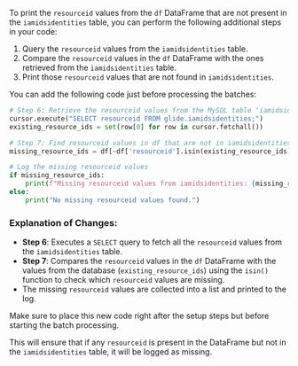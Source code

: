 To print the `resourceid` values from the `df` DataFrame that are not present in the `iamidsidentities` table, you can perform the following additional steps in your code:

1. Query the `resourceid` values from the `iamidsidentities` table.
2. Compare the `resourceid` values in the `df` DataFrame with the ones retrieved from the `iamidsidentities` table.
3. Print those `resourceid` values that are not found in `iamidsidentities`.

You can add the following code just before processing the batches:

```python
# Step 6: Retrieve the resourceid values from the MySQL table 'iamidsidentities'
cursor.execute("SELECT resourceid FROM glide.iamidsidentities;")
existing_resource_ids = set(row[0] for row in cursor.fetchall())

# Step 7: Find resourceid values in df that are not in iamidsidentities
missing_resource_ids = df[~df['resourceid'].isin(existing_resource_ids)]['resourceid'].tolist()

# Log the missing resourceid values
if missing_resource_ids:
    print(f"Missing resourceid values from iamidsidentities: {missing_resource_ids}")
else:
    print("No missing resourceid values found.")
```

### Explanation of Changes:
- **Step 6**: Executes a `SELECT` query to fetch all the `resourceid` values from the `iamidsidentities` table.
- **Step 7**: Compares the `resourceid` values in the `df` DataFrame with the values from the database (`existing_resource_ids`) using the `isin()` function to check which `resourceid` values are missing.
- The missing `resourceid` values are collected into a list and printed to the log.

Make sure to place this new code right after the setup steps but before starting the batch processing.

This will ensure that if any `resourceid` is present in the DataFrame but not in the `iamidsidentities` table, it will be logged as missing.
